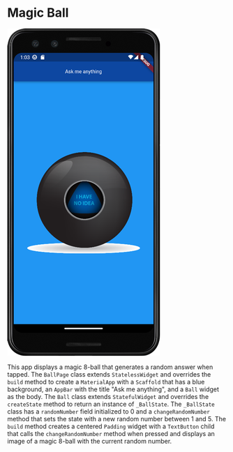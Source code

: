 # Magic Ball 

![magic ball](https://github.com/julianasalafia/FlutterSession/blob/main/Screenshots_Projects/magic_ball.png)

This app displays a magic 8-ball that generates a random answer when tapped. The `BallPage` class extends `StatelessWidget` and overrides the `build` method to create a `MaterialApp` with a `Scaffold` that has a blue background, an `AppBar` with the title "Ask me anything", and a `Ball` widget as the body. The `Ball` class extends `StatefulWidget` and overrides the `createState` method to return an instance of `_BallState`. The `_BallState` class has a `randomNumber` field initialized to 0 and a `changeRandomNumber` method that sets the state with a new random number between 1 and 5. The `build` method creates a centered `Padding` widget with a `TextButton` child that calls the `changeRandomNumber` method when pressed and displays an image of a magic 8-ball with the current random number.

